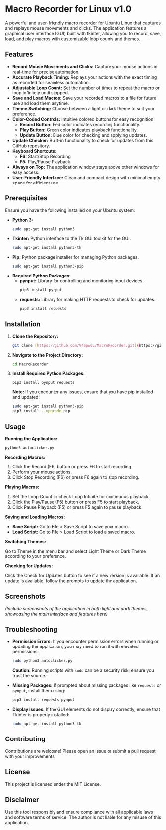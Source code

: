 # Macro Recorder for Linux v1.0

A powerful and user-friendly macro recorder for Ubuntu Linux that captures and replays mouse movements and clicks. The application features a graphical user interface (GUI) built with tkinter, allowing you to record, save, load, and play macros with customizable loop counts and themes.

## Features

*   **Record Mouse Movements and Clicks:** Capture your mouse actions in real-time for precise automation.
*   **Accurate Playback Timing:** Replays your actions with the exact timing as recorded for seamless automation.
*   **Adjustable Loop Count:** Set the number of times to repeat the macro or loop infinitely until stopped.
*   **Save and Load Macros:** Save your recorded macros to a file for future use and load them anytime.
*   **Theme Switching:** Choose between a light or dark theme to suit your preference.
*   **Color-Coded Controls:** Intuitive colored buttons for easy recognition:
    *   **Record Button:** Red color indicates recording functionality.
    *   **Play Button:** Green color indicates playback functionality.
    *   **Update Button:** Blue color for checking and applying updates.
*   **Update Checker:** Built-in functionality to check for updates from this GitHub repository.
*   **Keyboard Shortcuts:**
    *   **F6:** Start/Stop Recording
    *   **F5:** Play/Pause Playback
*   **Always on Top:** The application window stays above other windows for easy access.
*   **User-Friendly Interface:** Clean and compact design with minimal empty space for efficient use.

## Prerequisites

Ensure you have the following installed on your Ubuntu system:

*   **Python 3:**
    ```bash
    sudo apt-get install python3
    ```
*   **Tkinter:** Python interface to the Tk GUI toolkit for the GUI.
    ```bash
    sudo apt-get install python3-tk
    ```
*   **Pip:** Python package installer for managing Python packages.
    ```bash
    sudo apt-get install python3-pip
    ```
*   **Required Python Packages:**
    *   **pynput:** Library for controlling and monitoring input devices.
        ```bash
        pip3 install pynput
        ```
    *   **requests:** Library for making HTTP requests to check for updates.
        ```bash
        pip3 install requests
        ```

## Installation

1.  **Clone the Repository:**
    ```bash
    git clone [https://github.com/V4mpw0L/MacroRecorder.git](https://github.com/V4mpw0L/MacroRecorder.git)
    ```
2.  **Navigate to the Project Directory:**
    ```bash
    cd MacroRecorder
    ```
3.  **Install Required Python Packages:**
    ```bash
    pip3 install pynput requests
    ```
    **Note:** If you encounter any issues, ensure that you have pip installed and updated:
    ```bash
    sudo apt-get install python3-pip
    pip3 install --upgrade pip
    ```

## Usage

**Running the Application:**

```bash
python3 autoclicker.py
```

**Recording Macros:**

1. Click the Record (F6) button or press F6 to start recording.
2. Perform your mouse actions.
3. Click Stop Recording (F6) or press F6 again to stop recording.

**Playing Macros:**

1. Set the Loop Count or check Loop Infinite for continuous playback.
2. Click the Play/Pause (F5) button or press F5 to start playback.
3. Click Pause Playback (F5) or press F5 again to pause playback.

**Saving and Loading Macros:**

*   **Save Script:** Go to File > Save Script to save your macro.
*   **Load Script:** Go to File > Load Script to load a saved macro.

**Switching Themes:**

Go to Theme in the menu bar and select Light Theme or Dark Theme according to your preference.

**Checking for Updates:**

Click the Check for Updates button to see if a new version is available. If an update is available, follow the prompts to update the application.

## Screenshots

*(Include screenshots of the application in both light and dark themes, showcasing the main interface and features here)*

## Troubleshooting

*   **Permission Errors:** If you encounter permission errors when running or updating the application, you may need to run it with elevated permissions:

    ```bash
    sudo python3 autoclicker.py
    ```

    **Caution:** Running scripts with `sudo` can be a security risk; ensure you trust the source.

*   **Missing Packages:** If prompted about missing packages like `requests` or `pynput`, install them using:

    ```bash
    pip3 install requests pynput
    ```

*   **Display Issues:** If the GUI elements do not display correctly, ensure that Tkinter is properly installed:

    ```bash
    sudo apt-get install python3-tk
    ```

## Contributing

Contributions are welcome! Please open an issue or submit a pull request with your improvements.

## License

This project is licensed under the MIT License.

## Disclaimer

Use this tool responsibly and ensure compliance with all applicable laws and software terms of service. The author is not liable for any misuse of this application.
